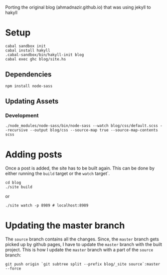 Porting the original blog (ahmadnazir.github.io) that was using jekyll to hakyll

# Setup

```
cabal sandbox init
cabal install hakyll
.cabal-sandbox/bin/hakyll-init blog
cabal exec ghc blog/site.hs
```

## Dependencies

```
npm install node-sass
```

## Updating Assets

### Development
```
./node_modules/node-sass/bin/node-sass --watch blog/css/default.scss --recursive --output blog/css --source-map true --source-map-contents scss
```

<!-- ### Production -->
<!-- write about this -->

# Adding posts

Once a post is added, the site has to be built again. This can be done
by either running the `build` target or the `watch` target`.

```
cd blog
./site build
```

or

```
./site watch -p 8989 # localhost:8989
```

# Updating the master branch

The `source` branch contains all the changes. Since, the `master` branch
gets picked up by github pages, I have to update the `master` branch
with the built project. This is how I update the `master` branch with a
part of the `source` branch:

```
git push origin `git subtree split --prefix blog/_site source`:master --force
```

